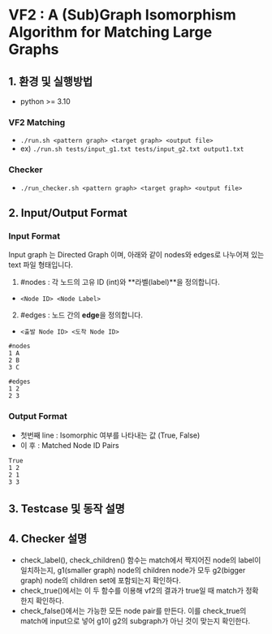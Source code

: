 # VF2 : A (Sub)Graph Isomorphism Algorithm for Matching Large Graphs

## 1. 환경 및 실행방법
- python >= 3.10
### VF2 Matching 
  + `./run.sh <pattern graph> <target graph> <output file>`
  + ex) `./run.sh tests/input_g1.txt tests/input_g2.txt output1.txt`

### Checker
  + `./run_checker.sh <pattern graph> <target graph> <output file>`



## 2. Input/Output Format 
### Input Format
Input graph 는 Directed Graph 이며, 아래와 같이 nodes와 edges로 나누어져 있는 text 파일 형태입니다.

1.	#nodes : 각 노드의 고유 ID (int)와 **라벨(label)**을 정의합니다.
- `<Node ID> <Node Label>`
2.	#edges : 노드 간의 **edge**을 정의합니다.
- `<출발 Node ID> <도착 Node ID>`

```
#nodes
1 A
2 B
3 C

#edges
1 2
2 3
```

### Output Format
- 첫번째 line : Isomorphic 여부를 나타내는 값 (True, False)
- 이 후 : Matched Node ID Pairs

```
True
1 2
2 1
3 3
```



## 3. Testcase 및 동작 설명

## 4. Checker 설명
- check_label(), check_children() 함수는 match에서 짝지어진 node의 label이 일치하는지, g1(smaller graph) node의 children node가 모두 g2(bigger graph) node의 children set에 포함되는지 확인하다.
- check_true()에서는 이 두 함수를 이용해 vf2의 결과가 true일 때 match가 정확한지 확인하다.
- check_false()에서는 가능한 모든 node pair를 만든다. 이를 check_true의 match에 input으로 넣어 g1이 g2의 subgraph가 아닌 것이 맞는지 확인한다.